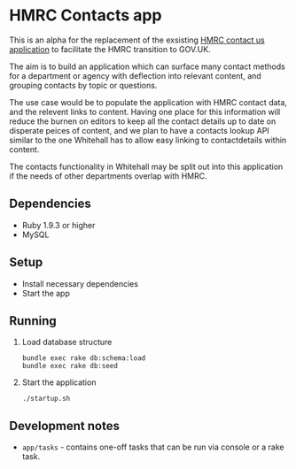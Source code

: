 # HMRC Contacts app

This is an alpha for the replacement of the exsisting
[HMRC contact us application](http://search2.hmrc.gov.uk/kb5/hmrc/contactus/home.page)
to facilitate the HMRC transition to GOV.UK.

The aim is to build an application which can surface many contact methods for a
department or agency with deflection into relevant content, and grouping contacts by
topic or questions.

The use case would be to populate the application with HMRC contact data, and the
relevent links to content. Having one place for this information will reduce the burnen
on editors to keep all the contact details up to date on disperate peices of content,
and we plan to have a contacts lookup API similar to the one Whitehall has to allow easy
linking to contactdetails within content.

The contacts functionality in Whitehall may be split out into this application if the
needs of other departments overlap with HMRC.

## Dependencies

* Ruby 1.9.3 or higher
* MySQL

## Setup

* Install necessary dependencies
* Start the app

## Running

1. Load database structure

    ```
    bundle exec rake db:schema:load
    bundle exec rake db:seed
    ```

2. Start the application

   ````
   ./startup.sh
   ````

## Development notes

* ```app/tasks``` - contains one-off tasks that can be run via console or a rake task.
